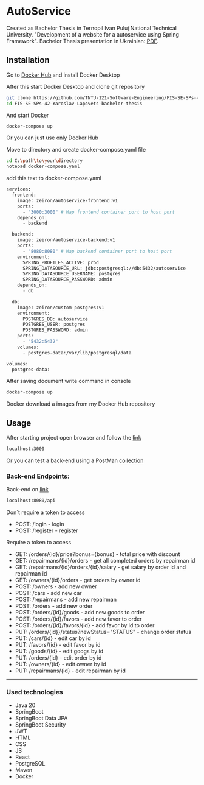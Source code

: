 # AutoService

Created as Bachelor Thesis in Ternopil Ivan Puluj National Technical University. "Development of a website for a autoservice using Spring Framework". Bachelor Thesis presentation in Ukrainian: [PDF](https://github.com/TNTU-121-Software-Engineering/FIS-SE-SPs-42-Yaroslav-Lapovets-bachelor-thesis/docs/Презентація.pdf).

## Installation

Go to [Docker Hub](https://hub.docker.com) and install Docker Desktop


After this start Docker Desktop and clone git repository

```bash
git clone https://github.com/TNTU-121-Software-Engineering/FIS-SE-SPs-42-Yaroslav-Lapovets-bachelor-thesis.git
cd FIS-SE-SPs-42-Yaroslav-Lapovets-bachelor-thesis
```
And start Docker

```bash
docker-compose up
```


Or you can just use only Docker Hub

Move to directory and create docker-compose.yaml file

```bash
cd C:\path\to\your\directory
notepad docker-compose.yaml
```
add this text to docker-compose.yaml
```bash
services:
  frontend:
    image: zeiron/autoservice-frontend:v1
    ports:
      - "3000:3000" # Map frontend container port to host port
    depends_on:
      - backend

  backend:
    image: zeiron/autoservice-backend:v1
    ports:
      - "8080:8080" # Map backend container port to host port
    environment:
      SPRING_PROFILES_ACTIVE: prod
      SPRING_DATASOURCE_URL: jdbc:postgresql://db:5432/autoservice
      SPRING_DATASOURCE_USERNAME: postgres
      SPRING_DATASOURCE_PASSWORD: admin
    depends_on:
      - db

  db:
    image: zeiron/custom-postgres:v1
    environment:
      POSTGRES_DB: autoservice
      POSTGRES_USER: postgres
      POSTGRES_PASSWORD: admin
    ports:
      - "5432:5432"
    volumes:
      - postgres-data:/var/lib/postgresql/data

volumes:
  postgres-data:
```

After saving document write command in console

```bash
docker-compose up
```
Docker download a images from my Docker Hub repository


## Usage

After starting project open browser and follow the [link](localhost:3000)

```bash
localhost:3000
```
Or you can test a back-end using a PostMan [collection](https://api.postman.com/collections/21866450-044f994a-5ac4-40ca-9f8c-23fa4ab926b1?access_key=PMAT-01J10NJ7KRCB7B6PRJBM74SG3B)

### Back-end Endpoints:

Back-end on [link](localhost:8080/api)

```bash
localhost:8080/api
```

Don`t require a token to access
- POST: /login - login
- POST: /register - register

 
Require a token to access
- GET: /orders/{id}/price?bonus={bonus} - total price with discount
- GET: /repairmans/{id}/orders - get all completed orders by repairman id
- GET: /repairmans/{id}/orders/{id}/salary - get salary by order id and repairman id
- GET: /owners/{id}/orders - get orders by owner id
- POST: /owners - add new owner
- POST: /cars - add new car
- POST: /repairmans - add new repairman
- POST: /orders - add new order
- POST: /orders/{id}/goods - add new goods to order
- POST: /orders/{id}/favors - add new favor to order
- POST: /orders/{id}/favors/{id} - add favor by id to order
- PUT: /orders/{id}}/status?newStatus="STATUS" - change order status
- PUT: /cars/{id} - edit car by id
- PUT: /favors/{id} - edit favor by id
- PUT: /goods/{id} - edit googs by id
- PUT: /orders/{id} - edit order by id
- PUT: /owners/{id} - edit owner by id
- PUT: /repairmans/{id} - edit repairman by id
- --

### Used technologies
- Java 20
- SpringBoot
- SpringBoot Data JPA
- SpringBoot Security
- JWT
- HTML
- CSS
- JS
- React
- PostgreSQL
- Maven
- Docker